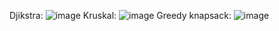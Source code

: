 Djikstra: ![image](https://github.com/PranavRao30/4D-ADA-1BM22CS201/assets/153255083/07a46c21-de0e-4756-81e5-0a42bf9f5eba)
Kruskal: ![image](https://github.com/PranavRao30/4D-ADA-1BM22CS201/assets/153255083/e003803a-0b31-4ca4-880e-3df213bcc9b7)
Greedy knapsack: ![image](https://github.com/PranavRao30/4D-ADA-1BM22CS201/assets/153255083/df2677e5-98fe-45e4-85f8-50a421e65700)

